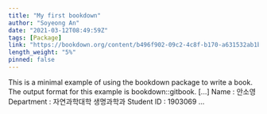 ```yaml
---
title: "My first bookdown"
author: "Soyeong An"
date: "2021-03-12T08:49:59Z"
tags: [Package]
link: "https://bookdown.org/content/b496f902-09c2-4c8f-b170-a631532ab1b8/"
length_weight: "5%"
pinned: false
---
```


This is a minimal example of using the bookdown package to write a book. The output format for this example is bookdown::gitbook. [...] Name : 안소영 Department : 자연과학대학 생명과학과 Student ID : 1903069  ...
